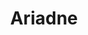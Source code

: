 ---
layout: page
title: Ariadne
description: Ariadne is a research project that allows you to maximize the potential of composite structures and materials.
img: assets/img/projects/ariadne/logo.jpg
redirect: https://niko-zvt.github.io/Ariadne
importance: 1
year: 2017
category: open source
---
